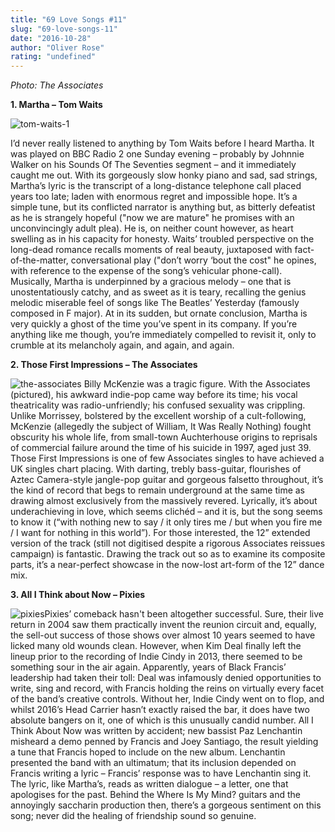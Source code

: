```yaml
---
title: "69 Love Songs #11"
slug: "69-love-songs-11"
date: "2016-10-28"
author: "Oliver Rose"
rating: "undefined"
---
```


_Photo: The Associates_

**1\. Martha – Tom Waits**

![tom-waits-1](http://pearshapedexeter.com/wp-content/uploads/2016/10/Tom-Waits-1-300x300.png)

I’d never really listened to anything by Tom Waits before I heard Martha. It was played on BBC Radio 2 one Sunday evening – probably by Johnnie Walker on his Sounds Of The Seventies segment – and it immediately caught me out. With its gorgeously slow honky piano and sad, sad strings, Martha’s lyric is the transcript of a long-distance telephone call placed years too late; laden with enormous regret and impossible hope. It’s a simple tune, but its conflicted narrator is anything but, as bitterly defeatist as he is strangely hopeful ("now we are mature" he promises with an unconvincingly adult plea). He is, on neither count however, as heart swelling as in his capacity for honesty. Waits’ troubled perspective on the long-dead romance recalls moments of real beauty, juxtaposed with fact-of-the-matter, conversational play ("don’t worry ‘bout the cost" he opines, with reference to the expense of the song’s vehicular phone-call). Musically, Martha is underpinned by a gracious melody – one that is unostentatiously catchy, and as sweet as it is teary, recalling the genius melodic miserable feel of songs like The Beatles’ Yesterday (famously composed in F major). At in its sudden, but ornate conclusion, Martha is very quickly a ghost of the time you’ve spent in its company. If you’re anything like me though, you’re immediately compelled to revisit it, only to crumble at its melancholy again, and again, and again.

**2\. Those First Impressions – The Associates**

 ![the-associates](http://pearshapedexeter.com/wp-content/uploads/2016/10/The-Associates-1-297x300.png) Billy McKenzie was a tragic figure. With the Associates (pictured), his awkward indie-pop came way before its time; his vocal theatricality was radio-unfriendly; his confused sexuality was crippling. Unlike Morrissey, bolstered by the excellent worship of a cult-following, McKenzie (allegedly the subject of William, It Was Really Nothing) fought obscurity his whole life, from small-town Auchterhouse origins to reprisals of commercial failure around the time of his suicide in 1997, aged just 39. Those First Impressions is one of few Associates singles to have achieved a UK singles chart placing. With darting, trebly bass-guitar, flourishes of Aztec Camera-style jangle-pop guitar and gorgeous falsetto throughout, it’s the kind of record that begs to remain underground at the same time as drawing almost exclusively from the massively revered. Lyrically, it’s about underachieving in love, which seems clichéd – and it is, but the song seems to know it (“with nothing new to say / it only tires me / but when you fire me / I want for nothing in this world”). For those interested, the 12” extended version of the track (still not digitised despite a rigorous Associates reissues campaign) is fantastic. Drawing the track out so as to examine its composite parts, it’s a near-perfect showcase in the now-lost art-form of the 12” dance mix.

**3\. All I Think about Now – Pixies**

![pixies](http://pearshapedexeter.com/wp-content/uploads/2016/10/Pixies-300x300.png)Pixies’ comeback hasn't been altogether successful. Sure, their live return in 2004 saw them practically invent the reunion circuit and, equally, the sell-out success of those shows over almost 10 years seemed to have licked many old wounds clean. However, when Kim Deal finally left the lineup prior to the recording of Indie Cindy in 2013, there seemed to be something sour in the air again. Apparently, years of Black Francis’ leadership had taken their toll: Deal was infamously denied opportunities to write, sing and record, with Francis holding the reins on virtually every facet of the band’s creative controls. Without her, Indie Cindy went on to flop, and whilst 2016’s Head Carrier hasn’t exactly raised the bar, it does have two absolute bangers on it, one of which is this unusually candid number. All I Think About Now was written by accident; new bassist Paz Lenchantin misheard a demo penned by Francis and Joey Santiago, the result yielding a tune that Francis hoped to include on the new album. Lenchantin presented the band with an ultimatum; that its inclusion depended on Francis writing a lyric – Francis’ response was to have Lenchantin sing it. The lyric, like Martha’s, reads as written dialogue – a letter, one that apologises for the past. Behind the Where Is My Mind? guitars and the annoyingly saccharin production then, there’s a gorgeous sentiment on this song; never did the healing of friendship sound so genuine.

